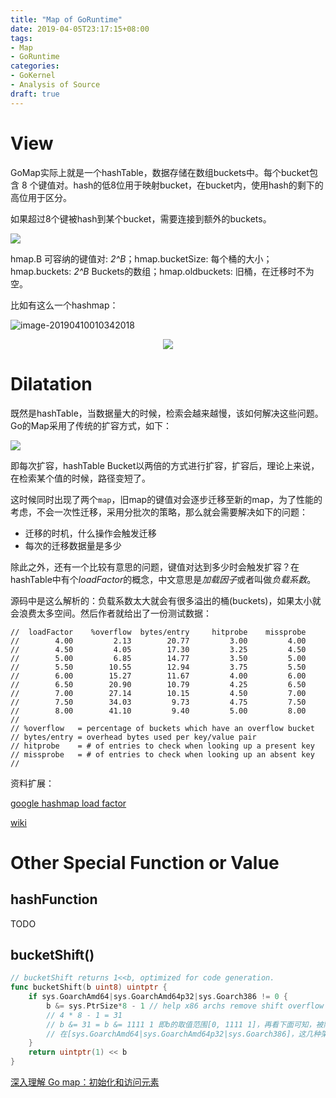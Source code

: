 ```yaml
---
title: "Map of GoRuntime"
date: 2019-04-05T23:17:15+08:00
tags:
- Map
- GoRuntime
categories: 
- GoKernel
- Analysis of Source
draft: true
---
```


# View

GoMap实际上就是一个hashTable，数据存储在数组buckets中。每个bucket包含 8 个键值对。hash的低8位用于映射bucket，在bucket内，使用hash的剩下的高位用于区分。

如果超过8个键被hash到某个bucket，需要连接到额外的buckets。

![](https://ws4.sinaimg.cn/large/006tNc79gy1g1wpiggsrhj310q0s40y4.jpg)

hmap.B 可容纳的键值对: *2^B*；hmap.bucketSize: 每个桶的大小；hmap.buckets: *2^B* Buckets的数组；hmap.oldbuckets: 旧桶，在迁移时不为空。

比如有这么一个hashmap：

![image-20190410010342018](https://ws4.sinaimg.cn/large/006tNc79gy1g1wvl0gbn1j30qi0f0dh6.jpg)

<center>
  <img src = "https://ws4.sinaimg.cn/large/006tNc79gy1g1wxb61f09j30ae15g40q.jpg" with = 750, hight = 800>
</center>

# Dilatation

既然是hashTable，当数据量大的时候，检索会越来越慢，该如何解决这些问题。Go的Map采用了传统的扩容方式，如下：

![](https://ws2.sinaimg.cn/large/006tNc79gy1g1wujqajuaj31is0poq7l.jpg)

即每次扩容，hashTable Bucket以两倍的方式进行扩容，扩容后，理论上来说，在检索某个值的时候，路径变短了。 

这时候同时出现了两个`map`，旧map的键值对会逐步迁移至新的map，为了性能的考虑，不会一次性迁移，采用分批次的策略，那么就会需要解决如下的问题：

- 迁移的时机，什么操作会触发迁移
- 每次的迁移数据量是多少

除此之外，还有一个比较有意思的问题，键值对达到多少时会触发扩容？在hashTable中有个*loadFactor*的概念，中文意思是*加载因子*或者叫做*负载系数*。

源码中是这么解析的：负载系数太大就会有很多溢出的桶(buckets)，如果太小就会浪费太多空间。然后作者就给出了一份测试数据：

```
//  loadFactor    %overflow  bytes/entry     hitprobe    missprobe
//        4.00         2.13        20.77         3.00         4.00
//        4.50         4.05        17.30         3.25         4.50
//        5.00         6.85        14.77         3.50         5.00
//        5.50        10.55        12.94         3.75         5.50
//        6.00        15.27        11.67         4.00         6.00
//        6.50        20.90        10.79         4.25         6.50
//        7.00        27.14        10.15         4.50         7.00
//        7.50        34.03         9.73         4.75         7.50
//        8.00        41.10         9.40         5.00         8.00
//
// %overflow   = percentage of buckets which have an overflow bucket
// bytes/entry = overhead bytes used per key/value pair
// hitprobe    = # of entries to check when looking up a present key
// missprobe   = # of entries to check when looking up an absent key
//
```

资料扩展：

[google hashmap load factor](<https://www.google.com/search?q=hashmap+load+factor&spell=1&sa=X&ved=0ahUKEwi7haG6u8PhAhWaHzQIHf7EAN0QBQgpKAA&biw=1680&bih=916>)

[wiki](<https://en.wikipedia.org/wiki/Hash_table>)

# Other Special Function or Value

## hashFunction

TODO

## bucketShift()

```go
// bucketShift returns 1<<b, optimized for code generation.
func bucketShift(b uint8) uintptr {
	if sys.GoarchAmd64|sys.GoarchAmd64p32|sys.Goarch386 != 0 {
		b &= sys.PtrSize*8 - 1 // help x86 archs remove shift overflow checks
		// 4 * 8 - 1 = 31
		// b &= 31 = b &= 1111 1 即b的取值范围[0, 1111 1]，再看下面可知，被限制在 1<<31内
		// 在[sys.GoarchAmd64|sys.GoarchAmd64p32|sys.Goarch386]，这几种架构中被限制
	}
	return uintptr(1) << b
}
```

[深入理解 Go map：初始化和访问元素](<https://github.com/EDDYCJY/blog/blob/master/golang/pkg/2019-03-04-%E6%B7%B1%E5%85%A5%E7%90%86%E8%A7%A3Go-map-%E5%88%9D%E5%A7%8B%E5%8C%96%E5%92%8C%E8%AE%BF%E9%97%AE%E5%85%83%E7%B4%A0.md>)

